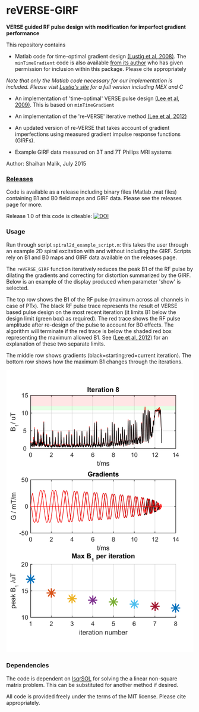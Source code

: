 # reVERSE-GIRF
**VERSE guided RF pulse design with modification for imperfect gradient performance**

This repository contains

*  Matlab code for time-optimal gradient design [(Lustig et al, 2008)](http://doi.org/10.1109/TMI.2008.922699). The `minTimeGradient` code is also available  [from its author](http://www.eecs.berkeley.edu/~mlustig/Software.html) who has given permission for inclusion within this package. Please cite appropriately

  *Note that only the Matlab code necessary for our implementation is included. Please visit [Lustig's site](http://www.eecs.berkeley.edu/~mlustig/Software.html) for a full version including MEX and C*

* An implementation of 'time-optimal' VERSE pulse design  [(Lee et al, 2009)](http://doi.org/10.1002/mrm.21950). This is based on `minTimeGradient`

* An implementation of the 're-VERSE' iterative method [(Lee et al, 2012)](http://doi.org/10.1002/mrm.23010)

* An updated version of re-VERSE that takes account of gradient imperfections using measured gradient impulse response functions (GIRFs).

* Example GIRF data measured on 3T and 7T Philips MRI systems

Author: Shaihan Malik, July 2015


### [Releases](https://github.com/mriphysics/phase_relaxed_CPMG_excitation/releases)
Code is available as a release including binary files (Matlab .mat files) containing B1 and B0 field maps and GIRF data. Please see the releases page for more.

Release 1.0 of this code is citeable: [![DOI](https://zenodo.org/badge/doi/10.5281/zenodo.19957.svg)](http://dx.doi.org/10.5281/zenodo.19957)

### Usage
Run through script `spiral2d_example_script.m`: this takes the user through an example 2D spiral excitation with and without including the GIRF. Scripts rely on B1 and B0 maps and GIRF data available on the releases page.

The `reVERSE_GIRF` function iteratively reduces the peak B1 of the RF pulse by dilating the gradients and correcting for distortion summarized by the GIRF. Below is an example of the display produced when parameter 'show' is selected.

The top row shows the B1 of the RF pulse (maximum across all channels in case of PTx). The black RF pulse trace represents the result of VERSE based pulse design on the most recent iteration (it limits B1 below the design limit (green box) as required). The red trace shows the RF pulse amplitude after re-design of the pulse to account for B0 effects. The algorithm will terminate if the red trace is below the shaded red box representing the maximum allowed B1. See [(Lee et al, 2012)](http://doi.org/10.1002/mrm.23010) for an explanation of these two separate limits.

The middle row shows gradients (black=starting;red=current iteration). The bottom row shows how the maximum B1 changes through the iterations.

![alt text](screenshot.png "Example screenshot")


### Dependencies
The code is dependent on [lsqrSOL](https://github.com/areslp/matlab/tree/master/lsqrSOL) for solving the a linear non-square matrix problem. This can be substituted for another method if desired.

All code is provided freely under the terms of the MIT license. Please cite appropriately.
